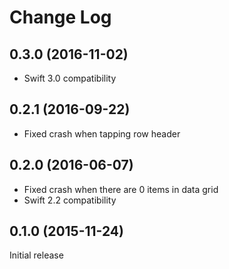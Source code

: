 # Change Log

## 0.3.0 (2016-11-02)

* Swift 3.0 compatibility

## 0.2.1 (2016-09-22)

* Fixed crash when tapping row header

## 0.2.0 (2016-06-07)

* Fixed crash when there are 0 items in data grid
* Swift 2.2 compatibility

## 0.1.0 (2015-11-24)

Initial release
